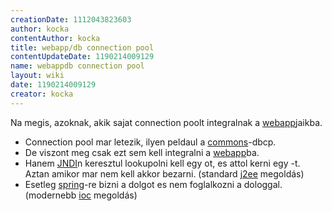 ```yaml
---
creationDate: 1112043823603 
author: kocka 
contentAuthor: kocka 
title: webapp/db connection pool 
contentUpdateDate: 1190214009129 
name: webappdb connection pool 
layout: wiki 
date: 1190214009129 
creator: kocka 
---
```

Na megis, azoknak, akik sajat connection poolt integralnak a [webapp](../webapp.html)jaikba.

*   Connection pool mar letezik, ilyen peldaul a [commons](../commons.html)-dbcp.
*   De viszont meg csak ezt sem kell integralni a [webapp](../webapp.html)ba.
*   Hanem [JNDI](../JNDI.html)n keresztul lookupolni kell egy ot, es attol kerni egy -t. Aztan amikor mar nem kell akkor bezarni. (standard [j2ee](../j2ee.html) megoldás)
*   Esetleg [spring](../spring.html)-re bizni a dolgot es nem foglalkozni a dologgal. (modernebb [ioc](../ioc.html) megoldás)

